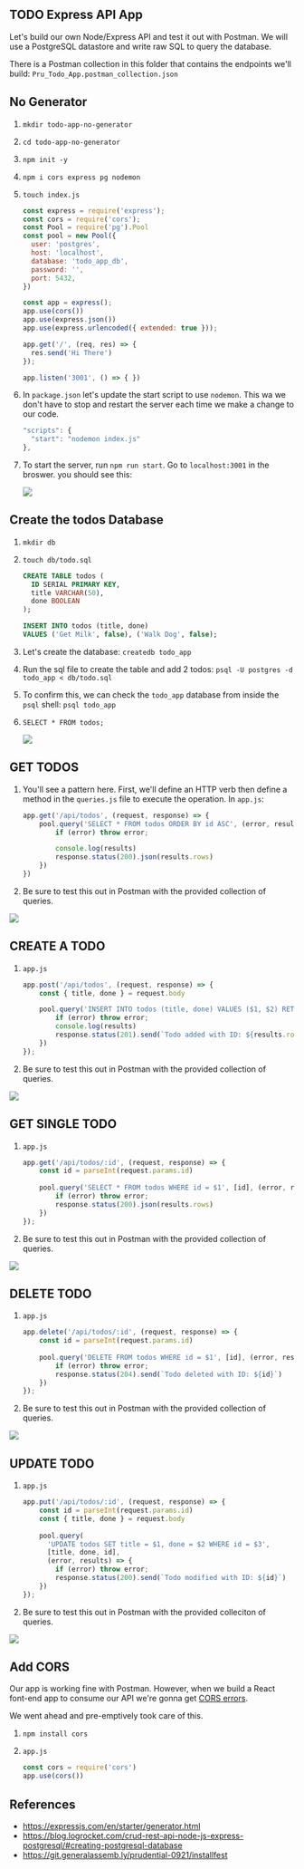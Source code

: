 ## TODO Express API App

Let's build our own Node/Express API and test it out with Postman. We will use a PostgreSQL datastore and write raw SQL to query the database.

There is a Postman collection in this folder that contains the endpoints we'll build: `Pru_Todo_App.postman_collection.json`

## No Generator

1. `mkdir todo-app-no-generator`
1. `cd todo-app-no-generator`
1. `npm init -y`
1. `npm i cors express pg nodemon`
1. `touch index.js`

    ```js
    const express = require('express');
    const cors = require('cors');
    const Pool = require('pg').Pool
    const pool = new Pool({
      user: 'postgres',
      host: 'localhost',
      database: 'todo_app_db',
      password: '',
      port: 5432,
    })

    const app = express();
    app.use(cors())
    app.use(express.json())
    app.use(express.urlencoded({ extended: true }));

    app.get('/', (req, res) => {
      res.send('Hi There')
    });

    app.listen('3001', () => { })
    ```

1. In `package.json` let's update the start script to use `nodemon`. This wa we don't have to stop and restart the server each time we make a change to our code.

    ```js
    "scripts": {
      "start": "nodemon index.js"
    },
    ```

1. To start the server, run `npm run start`. Go to `localhost:3001` in the broswer. you should see this:

    ![](./assets/hi-there.png)

## Create the todos Database

1. `mkdir db`
1. `touch db/todo.sql`

    ```sql
    CREATE TABLE todos (
      ID SERIAL PRIMARY KEY,
      title VARCHAR(50),
      done BOOLEAN
    );

    INSERT INTO todos (title, done)
    VALUES ('Get Milk', false), ('Walk Dog', false);    
    ```

1. Let's create the database: `createdb todo_app`

1. Run the sql file to create the table and add 2 todos: `psql -U postgres -d todo_app < db/todo.sql`

1. To confirm this, we can check the `todo_app` database from inside the `psql` shell: `psql todo_app`

1. `SELECT * FROM todos;`

    ![](./assets/psql.png)


## GET TODOS

1. You'll see a pattern here. First, we'll define an HTTP verb then define a method in the `queries.js` file to execute the operation. In `app.js`:

    ```js
    app.get('/api/todos', (request, response) => {
        pool.query('SELECT * FROM todos ORDER BY id ASC', (error, results) => {
            if (error) throw error;

            console.log(results)
            response.status(200).json(results.rows)
        })
    })
    ```

1. Be sure to test this out in Postman with the provided collection of queries.

  ![](./assets/postman-get-todos.png)

## CREATE A TODO

1. `app.js`

    ```js
    app.post('/api/todos', (request, response) => {
        const { title, done } = request.body

        pool.query('INSERT INTO todos (title, done) VALUES ($1, $2) RETURNING *', [title, done], (error, results) => {
            if (error) throw error;
            console.log(results)
            response.status(201).send(`Todo added with ID: ${results.rows[0].id}`)
        })
    });
    ```

1. Be sure to test this out in Postman with the provided collection of queries.

  ![](./assets/postman-create-todos.png)


## GET SINGLE TODO

1. `app.js`

    ```js
    app.get('/api/todos/:id', (request, response) => {
        const id = parseInt(request.params.id)
      
        pool.query('SELECT * FROM todos WHERE id = $1', [id], (error, results) => {
            if (error) throw error;
            response.status(200).json(results.rows)
        })
    });
    ```

1. Be sure to test this out in Postman with the provided collection of queries.

  ![](./assets/postman-get-single-todo.png)


## DELETE TODO

1. `app.js`

    ```js
    app.delete('/api/todos/:id', (request, response) => {
        const id = parseInt(request.params.id)
      
        pool.query('DELETE FROM todos WHERE id = $1', [id], (error, results) => {
            if (error) throw error;
            response.status(204).send(`Todo deleted with ID: ${id}`)
        })
    });
    ```

1. Be sure to test this out in Postman with the provided collection of queries.

  ![](./assets/postman-delete-todo.png)



## UPDATE TODO

1. `app.js`

    ```js
    app.put('/api/todos/:id', (request, response) => {
        const id = parseInt(request.params.id)
        const { title, done } = request.body
      
        pool.query(
          'UPDATE todos SET title = $1, done = $2 WHERE id = $3',
          [title, done, id],
          (error, results) => {
            if (error) throw error;
            response.status(200).send(`Todo modified with ID: ${id}`)
        })
    });
    ```

1. Be sure to test this out in Postman with the provided colleciton of queries.

  ![](./assets/postman-update-todo.png)

## Add CORS

Our app is working fine with Postman. However, when we build a React font-end app to consume our API we're gonna get [CORS errors](https://www.contentstack.com/docs/developers/how-to-guides/understanding-and-resolving-cors-error/). 

We went ahead and pre-emptively took care of this.

1. `npm install cors`
1. `app.js`

    ```js
    const cors = require('cors')
    app.use(cors())
    ```

## References

- https://expressjs.com/en/starter/generator.html
- https://blog.logrocket.com/crud-rest-api-node-js-express-postgresql/#creating-postgresql-database
- https://git.generalassemb.ly/prudential-0921/installfest